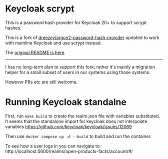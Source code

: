 # Keycloak scrypt

This is a password hash provider for Keycloak 20+ to support scrypt hashes.

This is a fork of [dreezey/argon2-password-hash-provider](https://github.com/dreezey/argon2-password-hash-provider) updated to work with mainline Keycloak and use scrypt instead.

The [original README is here](README.original.md). 

---

I has no long-term plan to support this fork; rather it's mainly a migration helper for a small subset of users in our systems using those systems.

However PRs etc are still welcome.

# Running Keycloak standalne

First, run `make build` to create the realm.json file with variables substituted. It seems that the standalone import for keycloak does not interpolate variables https://github.com/keycloak/keycloak/issues/12069

Then use `docker compose up -d --build` to build and run the container.

To see how a user logs in you can navigate to: http://localhost:5600/realms/open-products-facts/account/#/

